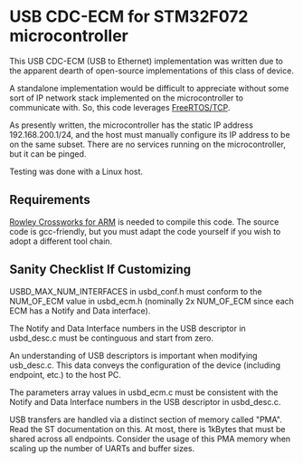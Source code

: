 USB CDC-ECM for STM32F072 microcontroller
=========================================

This USB CDC-ECM (USB to Ethernet) implementation was written due to the apparent dearth of open-source implementations of this class of device.

A standalone implementation would be difficult to appreciate without some sort of IP network stack implemented on the microcontroller to communicate with.  So, this code leverages [FreeRTOS/TCP](http://www.freertos.org/FreeRTOS-Plus/FreeRTOS_Plus_TCP/).

As presently written, the microcontroller has the static IP address 192.168.200.1/24, and the host must manually configure its IP address to be on the same subset.  There are no services running on the microcontroller, but it can be pinged.

Testing was done with a Linux host.

## Requirements

[Rowley Crossworks for ARM](http://www.rowley.co.uk/arm/) is needed to compile this code.  The source code is gcc-friendly, but you must adapt the code yourself if you wish to adopt a different tool chain.

## Sanity Checklist If Customizing

USBD\_MAX\_NUM\_INTERFACES in usbd\_conf.h must conform to the NUM\_OF\_ECM value in usbd\_ecm.h (nominally 2x NUM\_OF\_ECM since each ECM has a Notify and Data interface).

The Notify and Data Interface numbers in the USB descriptor in usbd\_desc.c must be continguous and start from zero.

An understanding of USB descriptors is important when modifying usb_desc.c.  This data conveys the configuration of the device (including endpoint, etc.) to the host PC.

The parameters array values in usbd\_ecm.c must be consistent with the Notify and Data Interface numbers in the USB descriptor in usbd\_desc.c.

USB transfers are handled via a distinct section of memory called "PMA".  Read the ST documentation on this.  At most, there is 1kBytes that must be shared across all endpoints.  Consider the usage of this PMA memory when scaling up the number of UARTs and buffer sizes.

